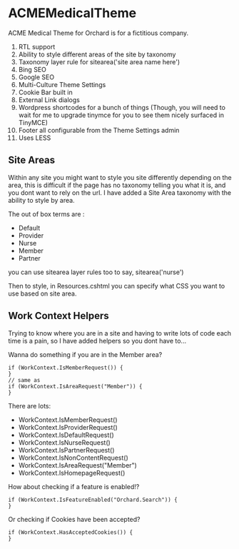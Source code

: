# ACMEMedicalTheme
ACME Medical Theme for Orchard is for a fictitious company.

1. RTL support 
2. Ability to style different areas of the site by taxonomy 
3. Taxonomy layer rule for sitearea('site area name here') 
4. Bing SEO 
5. Google SEO 
6. Multi-Culture Theme Settings 
7. Cookie Bar built in 
8. External Link dialogs
9. Wordpress shortcodes for a bunch of things (Though, you will need to wait for me to upgrade tinymce for you to see them nicely surfaced in TinyMCE) 
10. Footer all configurable from the Theme Settings admin 
11. Uses LESS 

## Site Areas ##

Within any site you might want to style you site differently depending on the area, this is difficult if the page has no taxonomy telling you what it is, and you dont want to rely on the url. I have added a Site Area taxonomy with the ability to style by area.

The out of box terms are :

- Default
- Provider
- Nurse
- Member
- Partner

you can use sitearea layer rules too to say, sitearea('nurse')

Then to style, in Resources.cshtml you can specify what CSS you want to use based on site area.

## Work Context Helpers ##

Trying to know where you are in a site and having to write lots of code each time is a pain, so I have added helpers so you dont have to...

Wanna do something if you are in the Member area?

    if (WorkContext.IsMemberRequest()) {
    }
    // same as
    if (WorkContext.IsAreaRequest("Member")) {
    }

There are lots:

- WorkContext.IsMemberRequest()
- WorkContext.IsProviderRequest()
- WorkContext.IsDefaultRequest()
- WorkContext.IsNurseRequest()
- WorkContext.IsPartnerRequest()
- WorkContext.IsNonContentRequest()
- WorkContext.IsAreaRequest("Member")
- WorkContext.IsHomepageRequest()

How about checking if a feature is enabled!?

    if (WorkContext.IsFeatureEnabled("Orchard.Search")) {
    }

Or checking if Cookies have been accepted?

    if (WorkContext.HasAcceptedCookies()) {
    }
